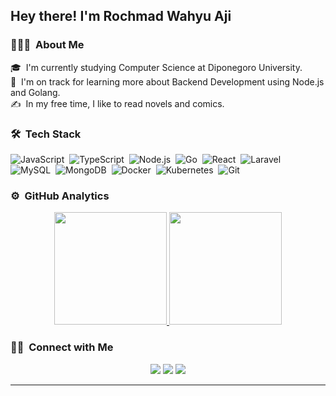 <h2>Hey there! I'm Rochmad Wahyu Aji</h2>

<!-- ## 👋 &nbsp;Hey there! I'm Rochmad Wahyu Aji -->

### 👨🏻‍💻 &nbsp;About Me

🎓 &nbsp;I'm currently studying Computer Science at Diponegoro University.\
🌱 &nbsp;I'm on track for learning more about Backend Development using Node.js and Golang.\
✍️ &nbsp;In my free time, I like to read novels and comics.

### 🛠 &nbsp;Tech Stack

![JavaScript](https://img.shields.io/badge/-JavaScript-05122A?style=flat&logo=javascript)&nbsp;
![TypeScript](https://img.shields.io/badge/-TypeScript-05122A?style=flat&logo=typescript)&nbsp;
![Node.js](https://img.shields.io/badge/-Node.js-05122A?style=flat&logo=node.js)&nbsp;
![Go](https://img.shields.io/badge/-Go-05122A?style=flat&logo=go)&nbsp;
![React](https://img.shields.io/badge/-React-05122A?style=flat&logo=react)&nbsp;
![Laravel](https://img.shields.io/badge/-Laravel-05122A?style=flat&logo=laravel)&nbsp;
![MySQL](https://img.shields.io/badge/-MySQL-05122A?style=flat&logo=mysql)&nbsp;
![MongoDB](https://img.shields.io/badge/-MongoDB-05122A?style=flat&logo=mongodb)&nbsp;
![Docker](https://img.shields.io/badge/-Docker-05122A?style=flat&logo=docker)&nbsp;
![Kubernetes](https://img.shields.io/badge/-Kubernetes-05122A?style=flat&logo=kubernetes)&nbsp;
![Git](https://img.shields.io/badge/-Git-05122A?style=flat&logo=git)&nbsp;

### ⚙️ &nbsp;GitHub Analytics

<p align="center">
<a href="https://github.com/rochmad7">
  <img height="180em" src="https://github-readme-stats-eight-theta.vercel.app/api?username=rochmad7&show_icons=true&theme=algolia&include_all_commits=true&count_private=true"/>
  <img height="180em" src="https://github-readme-stats-eight-theta.vercel.app/api/top-langs/?username=rochmad7&layout=compact&langs_count=8&theme=algolia"/>
</a>
</p>

### 🤝🏻 &nbsp;Connect with Me

<p align="center">
<a href="https://linkedin.com/in/rochmad7"><img src="https://img.shields.io/badge/-Rochmad%20Wahyu%20Aji-0077B5?style=flat&logo=Linkedin&logoColor=white"/></a>
<a href="mailto:rochmad.wa@gmail.com"><img src="https://img.shields.io/badge/-rochmad.wa@gmail.com-D14836?style=flat&logo=Gmail&logoColor=white"/></a>
<a href="https://facebook.com/rochmad.wa"><img src="https://img.shields.io/badge/-Rochmad-1877F2?style=flat&logo=Facebook&logoColor=white"/></a>
</p>

-----